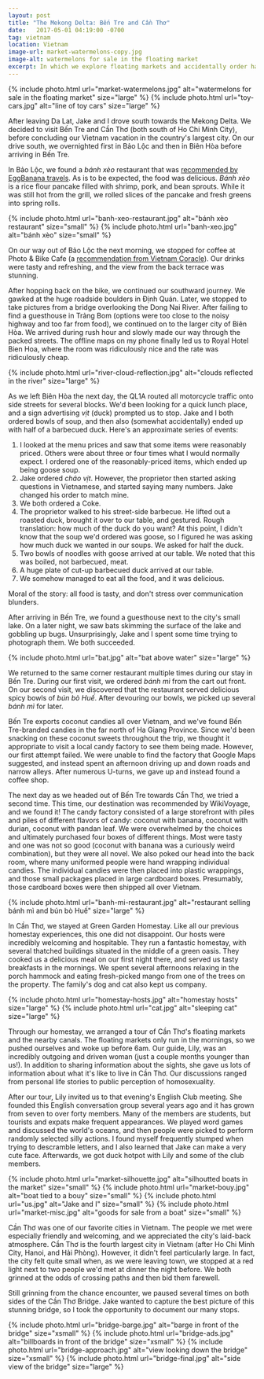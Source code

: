 ```yaml
---
layout: post
title: "The Mekong Delta: Bến Tre and Cần Thơ"
date:   2017-05-01 04:19:00 -0700
tag: vietnam
location: Vietnam
image-url: market-watermelons-copy.jpg
image-alt: watermelons for sale in the floating market
excerpt: In which we explore floating markets and accidentally order half a barbequed duck.
---
```

<div class='img-gallery'>
{% include photo.html url="market-watermelons.jpg" alt="watermelons for sale in the floating market" size="large" %}
{% include photo.html url="toy-cars.jpg" alt="line of toy cars" size="large" %}
</div>

After leaving Da Lat, Jake and I drove south towards the Mekong Delta. We decided to visit Bến Tre and Cần Thơ (both south of Ho Chi Minh City), before concluding our Vietnam vacation in the country's largest city. On our drive south, we overnighted first in Bảo Lộc and then in Biên Hòa before arriving in Bến Tre.

In Bảo Lộc, we found a _bánh xèo_ restaurant that was [recommended by EggBanana travels](http://eggbananatravels.com/2016/01/road-tripping-bao-loc-dalat-cam-ranh-nha-trang-tuy-hoa/). As is to be expected, the food was delicious. _Bánh xèo_ is a rice flour pancake filled with shrimp, pork, and bean sprouts. While it was still hot from the grill, we rolled slices of the pancake and fresh greens into spring rolls.

<div class='img-gallery'>
{% include photo.html url="banh-xeo-restaurant.jpg" alt="bánh xèo restaurant" size="small" %}
{% include photo.html url="banh-xeo.jpg" alt="bánh xèo" size="small" %}
</div>

On our way out of Bảo Lộc the next morning, we stopped for coffee at Photo & Bike Cafe (a [recommendation from Vietnam Coracle](http://vietnamcoracle.com/coffee-with-a-view-photo-bike-cafe/)). Our drinks were tasty and refreshing, and the view from the back terrace was stunning.

After hopping back on the bike, we continued our southward journey. We gawked at the huge roadside boulders in Định Quán. Later, we stopped to take pictures from a bridge overlooking the Dong Nai River. After failing to find a guesthouse in Trảng Bom (options were too close to the noisy highway and too far from food), we continued on to the larger city of Biên Hòa. We arrived during rush hour and slowly made our way through the packed streets. The offline maps on my phone finally led us to Royal Hotel Bien Hoa, where the room was ridiculously nice and the rate was ridiculously cheap.

<div class='img-gallery'>
{% include photo.html url="river-cloud-reflection.jpg" alt="clouds reflected in the river" size="large" %}
</div>

As we left Biên Hòa the next day, the QL1A routed all motorcycle traffic onto side streets for several blocks. We'd been looking for a quick lunch place, and a sign advertising _vịt_ (duck) prompted us to stop. Jake and I both ordered bowls of soup, and then also (somewhat accidentally) ended up with half of a barbecued duck. Here's an approximate series of events:

1. I looked at the menu prices and saw that some items were reasonably priced. Others were about three or four times what I would normally expect. I ordered one of the reasonably-priced items, which ended up being goose soup.
2. Jake ordered _cháo vịt_. However, the proprietor then started asking questions in Vietnamese, and started saying many numbers. Jake changed his order to match mine.
3. We both ordered a Coke.
4. The proprietor walked to his street-side barbecue. He lifted out a roasted duck, brought it over to our table, and gestured. Rough translation: how much of the duck do you want? At this point, I didn't know that the soup we'd ordered was goose, so I figured he was asking how much duck we wanted in our soups. We asked for half the duck.
5. Two bowls of noodles with goose arrived at our table. We noted that this was boiled, not barbecued, meat.
6. A huge plate of cut-up barbecued duck arrived at our table.
7. We somehow managed to eat all the food, and it was delicious.

Moral of the story: all food is tasty, and don't stress over communication blunders.

After arriving in Bến Tre, we found a guesthouse next to the city's small lake. On a later night, we saw bats skimming the surface of the lake and gobbling up bugs. Unsurprisingly, Jake and I spent some time trying to photograph them. We both succeeded.

<div class='img-gallery'>
{% include photo.html url="bat.jpg" alt="bat above water" size="large" %}
</div>

We returned to the same corner restaurant multiple times during our stay in Bến Tre. During our first visit, we ordered _bánh mì_ from the cart out front. On our second visit, we discovered that the restaurant served delicious spicy bowls of _bún bò Huế_. After devouring our bowls, we picked up several _bánh mì_ for later.

Bến Tre exports coconut candies all over Vietnam, and we've found Bến Tre-branded candies in the far north of Ha Giang Province. Since we'd been snacking on these coconut sweets throughout the trip, we thought it appropriate to visit a local candy factory to see them being made. However, our first attempt failed. We were unable to find the factory that Google Maps suggested, and instead spent an afternoon driving up and down roads and narrow alleys. After numerous U-turns, we gave up and instead found a coffee shop.

The next day as we headed out of Bến Tre towards Cần Thơ, we tried a second time. This time, our destination was recommended by WikiVoyage, and we found it! The candy factory consisted of a large storefront with piles and piles of different flavors of candy: coconut with banana, coconut with durian, coconut with pandan leaf. We were overwhelmed by the choices and ultimately purchased four boxes of different things. Most were tasty and one was not so good (coconut with banana was a curiously weird combination), but they were all novel. We also poked our head into the back room, where many uniformed people were hand wrapping individual candies. The individual candies were then placed into plastic wrappings, and those small packages placed in large cardboard boxes. Presumably, those cardboard boxes were then shipped all over Vietnam.

<div class='img-gallery'>
{% include photo.html url="banh-mi-restaurant.jpg" alt="restaurant selling bánh mì and bún bò Huế" size="large" %}
</div>

In Cần Thơ, we stayed at Green Garden Homestay. Like all our previous homestay experiences, this one did not disappoint. Our hosts were incredibly welcoming and hospitable. They run a fantastic homestay, with several thatched buildings situated in the middle of a green oasis. They cooked us a delicious meal on our first night there, and served us tasty breakfasts in the mornings. We spent several afternoons relaxing in the porch hammock and eating fresh-picked mango from one of the trees on the property. The family's dog and cat also kept us company.

<div class='img-gallery'>
{% include photo.html url="homestay-hosts.jpg" alt="homestay hosts" size="large" %}
{% include photo.html url="cat.jpg" alt="sleeping cat" size="large" %}
</div>

Through our homestay, we arranged a tour of Cần Thơ's floating markets and the nearby canals. The floating markets only run in the mornings, so we pushed ourselves and woke up before 6am. Our guide, Lily, was an incredibly outgoing and driven woman (just a couple months younger than us!). In addition to sharing information about the sights, she gave us lots of information about what it's like to live in Cần Thơ. Our discussions ranged from personal life stories to public perception of homosexuality.

After our tour, Lily invited us to that evening's English Club meeting. She founded this English conversation group several years ago and it has grown from seven to over forty members. Many of the members are students, but tourists and expats make frequent appearances. We played word games and discussed the world's oceans, and then people were picked to perform randomly selected silly actions. I found myself frequently stumped when trying to descramble letters, and I also learned that Jake can make a very cute face. Afterwards, we got duck hotpot with Lily and some of the club members.

<div class='img-gallery'>
{% include photo.html url="market-silhouette.jpg" alt="silhoutted boats in the market" size="small" %}
{% include photo.html url="market-bouy.jpg" alt="boat tied to a bouy" size="small" %}
{% include photo.html url="us.jpg" alt="Jake and I" size="small" %}
{% include photo.html url="market-misc.jpg" alt="goods for sale from a boat" size="small" %}
</div>

Cần Thơ was one of our favorite cities in Vietnam. The people we met were especially friendly and welcoming, and we appreciated the city's laid-back atmosphere. Cần Thơ is the fourth largest city in Vietnam (after Ho Chi Minh City, Hanoi, and Hải Phòng). However, it didn't feel particularly large. In fact, the city felt quite small when, as we were leaving town, we stopped at a red light next to two people we'd met at dinner the night before. We both grinned at the odds of crossing paths and then bid them farewell.

Still grinning from the chance encounter, we paused several times on both sides of the Cần Thơ Bridge. Jake wanted to capture the best picture of this stunning bridge, so I took the opportunity to document our many stops.

<div class='img-gallery'>
{% include photo.html url="bridge-barge.jpg" alt="barge in front of the bridge" size="xsmall" %}
{% include photo.html url="bridge-ads.jpg" alt="billboards in front of the bridge" size="xsmall" %}
{% include photo.html url="bridge-approach.jpg" alt="view looking down the bridge" size="xsmall" %}
{% include photo.html url="bridge-final.jpg" alt="side view of the bridge" size="large" %}
</div>
